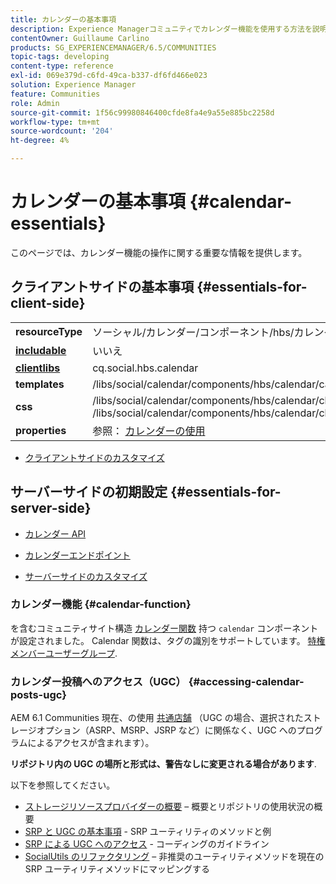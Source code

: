 ```yaml
---
title: カレンダーの基本事項
description: Experience Managerコミュニティでカレンダー機能を使用する方法を説明します。 カレンダーでは、権限を持つメンバーユーザーグループの識別がサポートされています。
contentOwner: Guillaume Carlino
products: SG_EXPERIENCEMANAGER/6.5/COMMUNITIES
topic-tags: developing
content-type: reference
exl-id: 069e379d-c6fd-49ca-b337-df6fd466e023
solution: Experience Manager
feature: Communities
role: Admin
source-git-commit: 1f56c99980846400cfde8fa4e9a55e885bc2258d
workflow-type: tm+mt
source-wordcount: '204'
ht-degree: 4%

---
```


# カレンダーの基本事項 {#calendar-essentials}

このページでは、カレンダー機能の操作に関する重要な情報を提供します。

## クライアントサイドの基本事項 {#essentials-for-client-side}

<table>
 <tbody>
  <tr>
   <td> <strong>resourceType</strong></td>
   <td>ソーシャル/カレンダー/コンポーネント/hbs/カレンダー</td>
  </tr>
  <tr>
   <td> <a href="scf.md#add-or-include-a-communities-component"><strong>includable</strong></a></td>
   <td>いいえ</td>
  </tr>
  <tr>
   <td> <a href="client-customize.md#clientlibs-for-scf"><strong>clientlibs</strong></a></td>
   <td>cq.social.hbs.calendar</td>
  </tr>
  <tr>
   <td> <strong>templates</strong></td>
   <td>/libs/social/calendar/components/hbs/calendar/calendar.hbs</td>
   <td> </td>
  </tr>
  <tr>
   <td> <strong>css</strong></td>
   <td>/libs/social/calendar/components/hbs/calendar/clientlibs/css/calendar.css<br /> /libs/social/calendar/components/hbs/calendar/clientlibs/css/jqueryui.css</td>
  </tr>
  <tr>
   <td><strong> properties</strong></td>
   <td>参照： <a href="calendar.md">カレンダーの使用</a></td>
  </tr>
 </tbody>
</table>

* [クライアントサイドのカスタマイズ](client-customize.md)

## サーバーサイドの初期設定 {#essentials-for-server-side}

* [カレンダー API](https://developer.adobe.com/experience-manager/reference-materials/6-5/javadoc/com/adobe/cq/social/calendar/client/api/package-summary.html)

* [カレンダーエンドポイント](https://developer.adobe.com/experience-manager/reference-materials/6-5/javadoc/com/adobe/cq/social/calendar/client/endpoints/package-summary.html)

* [サーバーサイドのカスタマイズ](server-customize.md)

### カレンダー機能 {#calendar-function}

を含むコミュニティサイト構造 [カレンダー関数](functions.md#calendar-function) 持つ `calendar` コンポーネントが設定されました。 Calendar 関数は、タグの識別をサポートしています。 [特権メンバーユーザーグループ](users.md#privileged-members-group).

### カレンダー投稿へのアクセス（UGC） {#accessing-calendar-posts-ugc}

AEM 6.1 Communities 現在、の使用 [共通店舗](working-with-srp.md) （UGC の場合、選択されたストレージオプション（ASRP、MSRP、JSRP など）に関係なく、UGC へのプログラムによるアクセスが含まれます）。

**リポジトリ内の UGC の場所と形式は、警告なしに変更される場合があります**.

以下を参照してください。

* [ストレージリソースプロバイダーの概要](srp.md)  – 概要とリポジトリの使用状況の概要
* [SRP と UGC の基本事項](srp-and-ugc.md) - SRP ユーティリティのメソッドと例
* [SRP による UGC へのアクセス](accessing-ugc-with-srp.md) - コーディングのガイドライン
* [SocialUtils のリファクタリング](socialutils.md)  – 非推奨のユーティリティメソッドを現在の SRP ユーティリティメソッドにマッピングする
